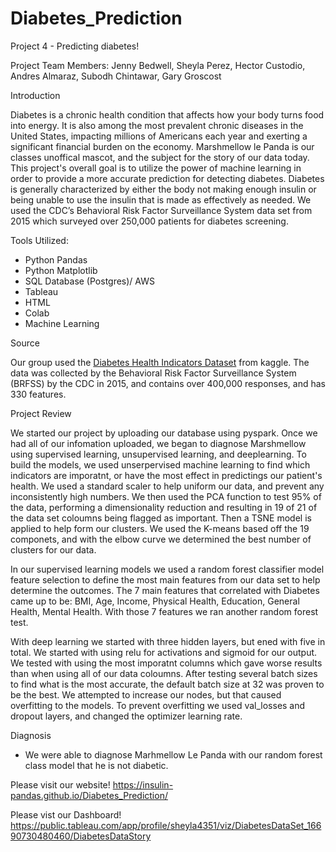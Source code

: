 # Diabetes_Prediction
Project 4 - Predicting diabetes! 

Project Team Members: Jenny Bedwell, Sheyla Perez, Hector Custodio, Andres Almaraz, Subodh Chintawar, Gary Groscost

Introduction 

Diabetes is a chronic health condition that affects how your body turns food into energy. It is also among the most prevalent chronic diseases in the United States, impacting millions of Americans each year and exerting a significant financial burden on the economy. Marshmellow le Panda is our classes unoffical mascot, and the subject for the story of our data today. This project's overall goal is to utilize the power of machine learning in order to provide a more accurate prediction for detecting diabetes. Diabetes is generally characterized by either the body not making enough insulin or being unable to use the insulin that is made as effectively as needed. We used the CDC’s Behavioral Risk Factor Surveillance System data set from 2015 which surveyed over 250,000 patients for diabetes screening. 

Tools Utilized:
- Python Pandas
- Python Matplotlib
- SQL Database (Postgres)/ AWS
- Tableau
- HTML
- Colab
- Machine Learning

Source

Our group used the <a href="https://www.kaggle.com/code/alexteboul/diabetes-health-indicators-dataset-notebook">Diabetes Health Indicators Dataset</a> from kaggle. The data was collected by the Behavioral Risk Factor Surveillance System (BRFSS) by the CDC in 2015, and contains over 400,000 responses, and has 330 features. 

Project Review

We started our project by uploading our database using pyspark. Once we had all of our infomation uploaded, we began to diagnose Marshmellow using supervised learning, unsupervised learning, and deeplearning. To build the models, we used unserpervised machine learning to find which indicators are imporatnt, or have the most effect in predictings our patient's health. We used a standard scaler to help uniform our data, and prevent any inconsistently high numbers. We then used the PCA function to test 95% of the data, performing a dimensionality reduction and resulting in 19 of 21 of the data set coloumns being flagged as important. Then a TSNE model is applied to help form our clusters. We used the K-means based off the 19 componets, and with the elbow curve we determined the best number of clusters for our data.

In our supervised learning models we used a random forest classifier model feature selection to define the most main features from our data set to help determine the outcomes. The 7 main features that correlated with Diabetes came up to be: BMI, Age, Income, Physical Health, Education, General Health, Mental Health. With those 7 features we ran another random forest test. 

With deep learning we started with three hidden layers, but ened with five in total. We started with using relu for activations and sigmoid for our output. We tested with using the most imporatnt columns which gave worse results than when using all of our data coloumns. After testing several batch sizes to find what is the most accurate, the default batch size at 32 was proven to be the best. We attempted to increase our nodes, but that caused overfitting to the models. To prevent overfitting we used val_losses and dropout layers, and changed the optimizer learning rate. 

Diagnosis 
- We were able to diagnose Marhmellow Le Panda with our random forest class model that he is not diabetic. 

Please visit our website! 
https://insulin-pandas.github.io/Diabetes_Prediction/

Please vist our Dashboard!
https://public.tableau.com/app/profile/sheyla4351/viz/DiabetesDataSet_16690730480460/DiabetesDataStory



